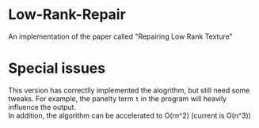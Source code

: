 # Low-Rank-Repair
An implementation of the paper called "Repairing Low Rank Texture"

# Special issues
This version has correctlly implemented the alogrithm, but still need some tweaks. For example, the panelty term `t` in the program will 
heavily influence the output.  
In addition, the algorithm can be accelerated to O(rn^2) (current is O(n^3))
